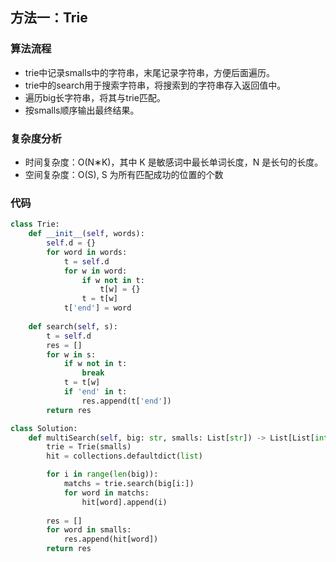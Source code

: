 ## 方法一：Trie

### 算法流程

- trie中记录smalls中的字符串，末尾记录字符串，方便后面遍历。
- trie中的search用于搜索字符串，将搜索到的字符串存入返回值中。
- 遍历big长字符串，将其与trie匹配。
- 按smalls顺序输出最终结果。

### 复杂度分析

* 时间复杂度：O(N∗K)，其中 K 是敏感词中最长单词长度，N 是长句的长度。
* 空间复杂度：O(S), S 为所有匹配成功的位置的个数

### 代码

``` python
class Trie:
    def __init__(self, words):
        self.d = {}
        for word in words:
            t = self.d
            for w in word:
                if w not in t:
                    t[w] = {}
                t = t[w]
            t['end'] = word
    
    def search(self, s):
        t = self.d
        res = []
        for w in s:
            if w not in t:
                break
            t = t[w]
            if 'end' in t:
                res.append(t['end'])
        return res

class Solution:
    def multiSearch(self, big: str, smalls: List[str]) -> List[List[int]]:
        trie = Trie(smalls)
        hit = collections.defaultdict(list)

        for i in range(len(big)):
            matchs = trie.search(big[i:])
            for word in matchs:
                hit[word].append(i)
        
        res = []
        for word in smalls:
            res.append(hit[word])
        return res
```

